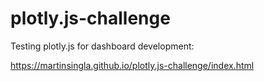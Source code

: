 # plotly.js-challenge
Testing plotly.js for dashboard development:

https://martinsingla.github.io/plotly.js-challenge/index.html


